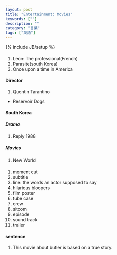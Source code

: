 ```yaml
---
layout: post
title: "Entertainment: Movies"
keywords: [""]
description: ""
category: "言葉"
tags: ["英語"]
---
```

{% include JB/setup %}

#### 
1. Leon: The professional(French) 
2. Parasite(south Korea)
3. Once upon a time in America


#### Director
1. Quentin Tarantino
- Reservoir Dogs

#### South Korea

##### Drama
1. Reply 1988

##### Movies
1. New World



#### 
1. moment cut
2. subtitle
3. line: the words an actor supposed to say
3. hilarious bloopers
4. film poster
5. tube case
6. crew
7. sitcom
8. episode
9. sound track
1. trailer

#### sentence
1. This movie about butler is based on a true story.


